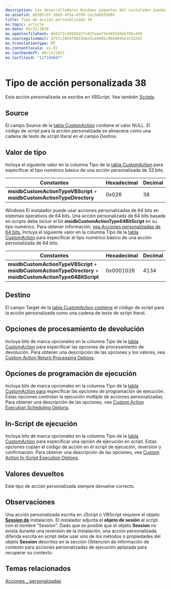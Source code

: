 ```yaml
---
description: Los desarrolladores Windows paquetes del instalador pueden optar por usar una acción personalizada de tipo 38 cuando las acciones estándar no son suficientes para ejecutar la instalación.
ms.assetid: bb50fcbf-3de5-4f5a-b799-cec5d68fdd9d
title: Tipo de acción personalizada 38
ms.topic: article
ms.date: 05/31/2018
ms.openlocfilehash: 6b9372cd5035d27c02feaef3ed455ddeb756c449
ms.sourcegitcommit: d75fc10b9f0825bbe5ce5045c90d4045e3c53243
ms.translationtype: MT
ms.contentlocale: es-ES
ms.lasthandoff: 09/13/2021
ms.locfileid: "127158687"
---
```

# <a name="custom-action-type-38"></a>Tipo de acción personalizada 38

Esta acción personalizada se escribe en VBScript. Vea también [Scripts](scripts.md).

## <a name="source"></a>Source

El campo Source de la [tabla CustomAction](customaction-table.md) contiene el valor NULL. El código de script para la acción personalizada se almacena como una cadena de texto de script literal en el campo Destino.

## <a name="type-value"></a>Valor de tipo

Incluya el siguiente valor en la columna Tipo de la [tabla CustomAction](customaction-table.md) para especificar el tipo numérico básico de una acción personalizada de 32 bits.



| Constantes                                                              | Hexadecimal | Decimal |
|------------------------------------------------------------------------|-------------|---------|
| **msidbCustomActionTypeVBScript**  +  **msidbCustomActionTypeDirectory** | 0x026       | 38      |



 

Windows El instalador puede usar acciones personalizadas de 64 bits en sistemas operativos de 64 bits. Una acción personalizada de 64 bits basada en scripts debe incluir el bit **msidbCustomActionType64BitScript** en su tipo numérico. Para obtener información, [vea Acciones personalizadas de 64 bits.](64-bit-custom-actions.md) Incluya el siguiente valor en la columna Tipo de la [tabla CustomAction](customaction-table.md) para especificar el tipo numérico básico de una acción personalizada de 64 bits.



| Constantes                                                                                                     | Hexadecimal | Decimal |
|---------------------------------------------------------------------------------------------------------------|-------------|---------|
| **msidbCustomActionTypeVBScript**  +  **msidbCustomActionTypeDirectory**  +  **msidbCustomActionType64BitScript** | 0x0001026   | 4134    |



 

## <a name="target"></a>Destino

El campo Target de la [tabla CustomAction contiene](customaction-table.md) el código de script para la acción personalizada como una cadena de texto de script literal.

## <a name="return-processing-options"></a>Opciones de procesamiento de devolución

Incluya bits de marca opcionales en la columna Tipo de la [tabla CustomAction](customaction-table.md) para especificar las opciones de procesamiento de devolución. Para obtener una descripción de las opciones y los valores, vea [Custom Action Return Processing Options](custom-action-return-processing-options.md).

## <a name="execution-scheduling-options"></a>Opciones de programación de ejecución

Incluya bits de marca opcionales en la columna Tipo de la [tabla CustomAction para](customaction-table.md) especificar las opciones de programación de ejecución. Estas opciones controlan la ejecución múltiple de acciones personalizadas. Para obtener una descripción de las opciones, vea [Custom Action Execution Scheduling Options](custom-action-execution-scheduling-options.md).

## <a name="in-script-execution-options"></a>In-Script de ejecución

Incluya bits de marca opcionales en la columna Tipo de la [tabla CustomAction](customaction-table.md) para especificar una opción de ejecución en script. Estas opciones copian el código de acción en el script de ejecución, reversión o confirmación. Para obtener una descripción de las opciones, vea [Custom Action In-Script Execution Options](custom-action-in-script-execution-options.md).

## <a name="return-values"></a>Valores devueltos

Este tipo de acción personalizada siempre devuelve correcto.

## <a name="remarks"></a>Observaciones

Una acción personalizada escrita en JScript o VBScript requiere el objeto [**Session de**](session-object.md) instalación. El instalador adjunta el **objeto de sesión** al script con el nombre "Session". Dado que es posible que el objeto **Session** no exista durante una reversión de la instalación, una acción [](obtaining-context-information-for-deferred-execution-custom-actions.md) personalizada diferida escrita en script debe usar uno de los métodos o propiedades del objeto **Session** descritos en la sección Obtención de información de contexto para acciones personalizadas de ejecución aplazada para recuperar su contexto.

## <a name="related-topics"></a>Temas relacionados

<dl> <dt>

[Acciones \_ personalizadas](custom-actions.md)
</dt> </dl>

 

 



